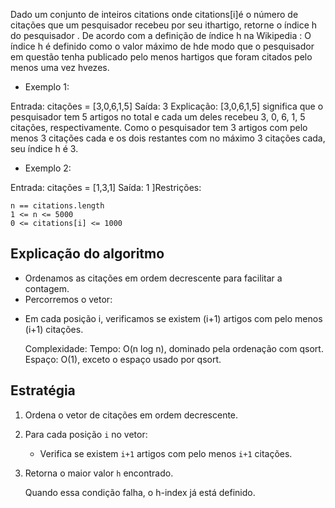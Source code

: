 Dado um conjunto de inteiros citations onde citations[i]é o número de citações que um pesquisador recebeu por seu ithartigo,
retorne o índice h do pesquisador .
De acordo com a definição de índice h na Wikipedia : O índice h é definido como o valor máximo de hde modo que o 
pesquisador em questão tenha publicado pelo menos hartigos que foram citados pelo menos uma vez hvezes.
* Exemplo 1:

Entrada:  citações = [3,0,6,1,5]
 Saída:  3
 Explicação:  [3,0,6,1,5] significa que o pesquisador tem 5 artigos no total e cada um deles recebeu 3, 0, 6, 1, 5 citações, respectivamente.
Como o pesquisador tem 3 artigos com pelo menos 3 citações cada e os dois restantes com no máximo 3 citações cada, seu índice h é 3.

* Exemplo 2:

Entrada:  citações = [1,3,1]
 Saída:  1
 ]Restrições:

    n == citations.length
    1 <= n <= 5000
    0 <= citations[i] <= 1000

## Explicação do algoritmo

* Ordenamos as citações em ordem decrescente para facilitar a contagem.
* Percorremos o vetor:
- Em cada posição i, verificamos se existem (i+1) artigos com pelo menos (i+1) citações.

  Complexidade:
  Tempo: O(n log n), dominado pela ordenação com qsort.
  Espaço: O(1), exceto o espaço usado por qsort.
  
## Estratégia
1. Ordena o vetor de citações em ordem decrescente.
2. Para cada posição `i` no vetor:
   - Verifica se existem `i+1` artigos com pelo menos `i+1` citações.
3. Retorna o maior valor `h` encontrado.

  

    Quando essa condição falha, o h-index já está definido.
